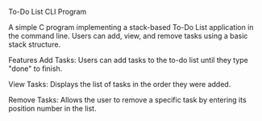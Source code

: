 To-Do List CLI Program

A simple C program implementing a stack-based To-Do List application in the command line. Users can add, view, and remove tasks using a basic stack structure.

Features
Add Tasks: Users can add tasks to the to-do list until they type "done" to finish.

View Tasks: Displays the list of tasks in the order they were added.

Remove Tasks: Allows the user to remove a specific task by entering its position number in the list.
